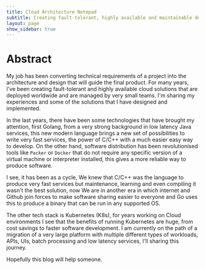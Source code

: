 ```yaml
---
title: Cloud Architecture Notepad
subtitle: Creating fault-tolerant, highly available and maintainable deployments
layout: page
show_sidebar: true
---
```


# Abstract

My job has been converting technical requirements of a project into
the architecture and design that will guide the final product. For many years,
I've been creating fault-tolerant and highly available cloud solutions that are
deployed worldwide and are managed by very small teams. I'm sharing my
experiences and some of the solutions that I have designed and implemented.

In the last years, there have been some technologies that have brought my
attention, first Golang, from a very strong background in low latency Java
services, this new modern language brings a new set of possibilities to write
very fast services, the power of C/C++ with a much easier easy way to develop.
On the other hand, software distribution has been revolutionised tools like
`Packer` or `Docker` that do not require any specific version of a virtual
machine or interpreter installed, this gives a more reliable way to produce
software.

I see, it has been as a cycle, We knew that C/C++ was the language to produce
very fast services but maintenance, learning and even compiling it wasn't the
best solution, now We are in another era in which internet and Github join
forces to make software sharing easier to everyone and Go uses this to produce
a binary that can be run in any supported OS.

The other tech stack is Kubernetes (K8s), for years working on Cloud
environments I see that the benefits of running Kubernetes are huge, from cost
savings to faster software development. I am currently on the path of a
migration of a very large platform with multiple different types of workloads,
APIs, UIs, batch processing and low latency services, I'll sharing this journey.

Hopefully this blog will help someone.
